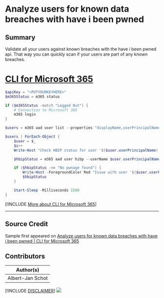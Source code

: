 

# Analyze users for known data breaches with have i been pwned

## Summary

Validate all your users against known breaches with the have i been pwned api. That way you can quickly scan if your users are part of any known breaches.

# [CLI for Microsoft 365](#tab/cli-m365-ps)

```powershell
$apiKey = "<PUTYOURKEYHERE>"
$m365Status = m365 status

if ($m365Status -match "Logged Out") {
    # Connection to Microsoft 365
    m365 login
}

$users = m365 aad user list --properties "displayName,userPrincipalName" | ConvertFrom-Json

$users | ForEach-Object {
    $user = $_
    $i++
    Write-Host "Check HBIP status for user '$($user.userPrincipalName)' - ($i/$($users.length))"

    $hbipStatus = m365 aad user hibp --userName $user.userPrincipalName --apiKey $apiKey --verbose | ConvertFrom-Json

    if ($hbipStatus -ne "No pwnage found") {
        Write-Host -ForegroundColor Red "Issue with user '$($user.userPrincipalName)'"
        $hbipStatus
    }

    Start-Sleep -Milliseconds 1500
}
```

[!INCLUDE [More about CLI for Microsoft 365](../../docfx/includes/MORE-CLIM365.md)]
***

## Source Credit

Sample first appeared on [Analyze users for known data breaches with have i been pwned | CLI for Microsoft 365](https://pnp.github.io/cli-microsoft365/sample-scripts/aad/analyze-users-haveibeenpwnd/)

## Contributors

| Author(s) |
|-----------|
| Albert-Jan Schot |


[!INCLUDE [DISCLAIMER](../../docfx/includes/DISCLAIMER.md)]
<img src="https://m365-visitor-stats.azurewebsites.net/script-samples/scripts/aad-analyze-users-hibp" aria-hidden="true" />

